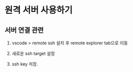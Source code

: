 # 원격 서버 사용하기

## 서버 연결 관련

1. vscode > remote ssh 설치 후 remote explorer tab으로 이동

1. 새로운 ssh target 설정

1. ssh key 저장.